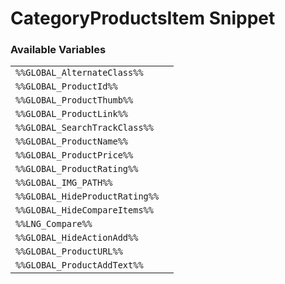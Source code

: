 # CategoryProductsItem Snippet

### Available Variables
|||
|---|---|
| `%%GLOBAL_AlternateClass%%` |
| `%%GLOBAL_ProductId%%` |
| `%%GLOBAL_ProductThumb%%` |
| `%%GLOBAL_ProductLink%%` |
| `%%GLOBAL_SearchTrackClass%%` |
| `%%GLOBAL_ProductName%%` |
| `%%GLOBAL_ProductPrice%%` |
| `%%GLOBAL_ProductRating%%` |
| `%%GLOBAL_IMG_PATH%%` |
| `%%GLOBAL_HideProductRating%%` |
| `%%GLOBAL_HideCompareItems%%` |
| `%%LNG_Compare%%` |
| `%%GLOBAL_HideActionAdd%%` |
| `%%GLOBAL_ProductURL%%` |
| `%%GLOBAL_ProductAddText%%` |
